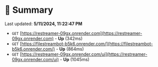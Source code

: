 # 📖 Summary
Last updated: **5/11/2024, 11:22:47 PM**

- `GET` [https://restreamer-09gx.onrender.com](https://restreamer-09gx.onrender.com) - **Up** (342ms)
- `GET` [https://filestreambot-b5k6.onrender.com/](https://filestreambot-b5k6.onrender.com/) - **Up** (864ms)
- `GET` [https://restreamer-09gx.onrender.com/ui](https://restreamer-09gx.onrender.com/ui) - **Up** (1045ms)
